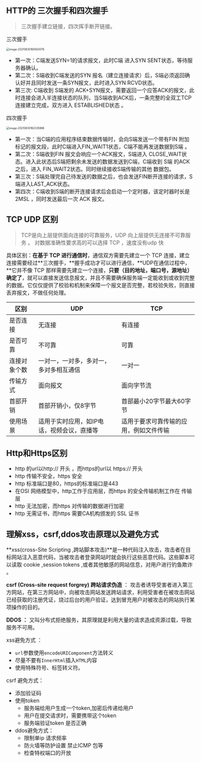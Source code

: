 ## HTTP的 三次握手和四次握手 

> 三次握手建立链接，四次挥手断开链接。

三次握手

<img src="https://gitee.com/youngstory/images/raw/master/img/202110231651941.png" alt="image-20210830160920076" style="zoom:50%;" />

* 第一次：C端发送SYN=1的请求报文，此时C端 进入SYN SENT状态，等待服务器确认。
* 第二次：S端收到C端发送的SYN 报名（建立连接请求）后，S端必须返回确认好并且同时发送一条SYN报文，此时进入SYN RCVD状态。
* 第三次: C端收到 S端发的 ACK+SYN报文，需要返回一个应答ACK的报文，此时连接会进入半连接状态的队列，当S端收到ACK后，一条完整的全双工TCP连接建立完成，双方进入 ESTABLISHED状态 。

四次握手

<img src="https://gitee.com/youngstory/images/raw/master/img/202110231651054.png" alt="image-20210830162335866" style="zoom:50%;" />

* 第一次：当C端的应用程序结束数据传输时，会向S端发送一个带有FIN 附加 标记的报文段，此时C端进入FIN_WAIT1状态，C端不能再发送数据到S端 。
* 第二次：S端收到FIN 报文会响应一个ACK报文，S端进入 CLOSE_WAIT状态。进入此状态后S端把剩余未发送的数据发送到C端，C端收到 S端 的ACK 之后，进入 FIN_WAIT2状态。同时继续接收S端传输的其他 数据包。
* 第三次：S端处理完自己待发送的数据之后，也会发送FIN断开连接的请求，S端进入LAST_ACK状态。
* 第四次：C端收到S端的断开连接请求后会启动一个定时器，该定时器时长是2MSL ，同时发送最后一次 ACK 报文。

## TCP UDP 区别

> TCP是向上层提供面向连接的可靠服务，UDP 向上层提供无连接不可靠服务 。 对数据准确性要求高的可以选择 TCP ，速度没有udp 快

具体区别：**在基于 TCP 进行通信时**，通信双方需要先建立一个 TCP 连接，建立连接需要经过**三次握手，**握手成功才可以进行通信，**UDP在通信过程中，**它并不像 TCP 那样需要先建立一个连接，**只要（目的地址，端口号，源地址）确定了**，就可以直接发送信息报文，并且不需要确保服务端一定能收到或收到完整的数据。它仅仅提供了校验和机制来保障一个报文是否完整，若校验失败，则直接丢弃报文，不做任何处理。

| **区别**     | **UDP**                                    | **TCP**                                |
| ------------ | ------------------------------------------ | -------------------------------------- |
| 是否连接     | 无连接                                     | 有连接                                 |
| 是否可靠     | 不可靠                                     | 可靠                                   |
| 连接对象个数 | 一对一，一对多，多对一，多对多相互通信     | 一对一                                 |
| 传输方式     | 面向报文                                   | 面向字节流                             |
| 首部开销     | 首部开销小，仅8字节                        | 首部最小20字节最大60字节               |
| 使用场景     | 适用于实时应用，如IP电话，视频会议，直播等 | 适用于要求可靠传输的应用，例如文件传输 |

## Http和Https区别

* http 的url以http:// 开头 ，而https的url以 https:// 开头
* http 传输不安全，https 安全
* http 标准端口是80，https的标准端口是443
* 在OSI 网络模型中，http工作于应用层，而https 的安全传输机制工作在 传输层
* http 无法加密，而https 对传输的数据进行加密
* http 无需证书，而https 需要CA机构颁发的 SSL 证书 

## 理解xss，csrf,ddos攻击原理以及避免方式

**xss(cross-Site Scripting ,跨站脚本攻击)**是一种代码注入攻击，攻击者在目标网站注入恶意代码，当被攻击者登录网站时就会执行这些恶意代码。这些脚本可以读取 cookie ,session tokens ,或者其他敏感的网站信息，对用户进行钓鱼欺诈 。

**csrf (Cross-site request forgrey) 跨站请求伪造** ： 攻击者诱导受害者进入第三方网站，在第三方网站中，向被攻击网站发送跨站请求，利用受害者在被攻击网站已经获取的注册凭证，烧过后台的用户验证，达到冒充用户对被攻击的网站执行某项操作的目的。

**DDOS ：** 又叫分布式拒绝服务，其原理就是利用大量的请求造成资源过载，导致服务不可用。

xss避免方式 ：

* `url`参数使用`encodeURIComponent`方法转义
* 尽量不要有`InnerHtml`插入`HTML`内容
* 使用特殊符号、标签转义符。

csrf 避免方式：

* 添加验证码
* 使用token  
  * 服务端给用户生成一个token,加密后传递给用户
  * 用户在提交请求时，需要携带这个token 
  * 服务端验证token 是否正确
* ddos避免方式：
  * 限制单ip 请求频率
  * 防火墙等防护设置 禁止ICMP 包等
  * 检查特权端口的开放  

